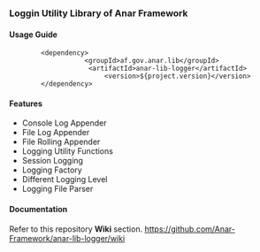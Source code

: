 ### Loggin Utility Library of Anar Framework

#### Usage Guide

```
		<dependency>
	               <groupId>af.gov.anar.lib</groupId>
	                <artifactId>anar-lib-logger</artifactId>
                        <version>${project.version}</version>
		</dependency>

```

#### Features

- Console Log Appender
- File Log Appender
- File Rolling Appender 
- Logging Utility Functions
- Session Logging 
- Logging Factory 
- Different Logging Level
- Logging File Parser


#### Documentation

Refer to this repository **Wiki** section.
https://github.com/Anar-Framework/anar-lib-logger/wiki
